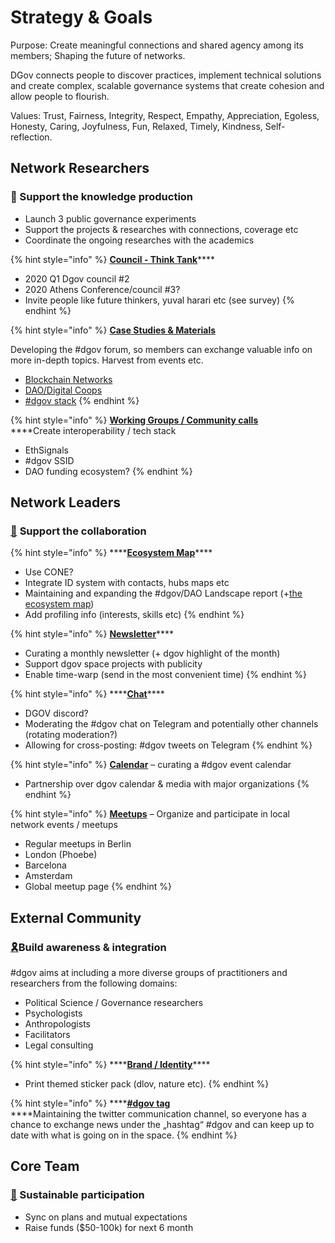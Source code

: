 # Strategy & Goals

Purpose: Create meaningful connections and shared agency among its members; Shaping the future of networks.

DGov connects people to discover practices, implement technical solutions and create complex, scalable governance systems that create cohesion and allow people to flourish.

Values: Trust, Fairness, Integrity, Respect, Empathy, Appreciation, Egoless, Honesty, Caring, Joyfulness, Fun, Relaxed, Timely, Kindness, Self-reflection.

## **Network Researchers**

### 🧠 Support the knowledge production

* Launch 3 public governance experiments
* Support the projects & researches with connections, coverage etc
* Coordinate the ongoing researches with the academics

{% hint style="info" %}
[**Council - Think Tank**](../../councils.md)\*\*\*\*

* 2020 Q1 Dgov council \#2
* 2020 Athens Conference/council \#3?
* Invite people like future thinkers, yuval harari  etc \(see survey\)
{% endhint %}

{% hint style="info" %}
[**Case Studies & Materials**](https://mapping.daolandscape.today)

Developing the \#dgov forum, so members can exchange valuable info on more in-depth topics. Harvest from events etc.

* [Blockchain Networks](https://mapping.daolandscape.today/network-governance/blockchain-summary)
* [DAO/Digital Coops](https://mapping.daolandscape.today/network-governance/dao-case-study-research)
* [\#dgov stack](../../dgov-stack.md)
{% endhint %}

{% hint style="info" %}
[**Working Groups / Community calls**]()  
****Create interoperability / tech stack

* EthSignals
* \#dgov SSID
* DAO funding ecosystem?
{% endhint %}

## **Network Leaders**

### [🤝](https://emojipedia.org/handshake/) **Support the collaboration**

{% hint style="info" %}
\*\*\*\*[**Ecosystem Map**](https://graphcommons.com/graphs/6a993e34-d8b0-4425-83ce-67c3560429e7?auto=true&svg=true)\*\*\*\*

* Use CONE?
* Integrate ID system with contacts, hubs maps etc
* Maintaining and expanding the \#dgov/DAO Landscape report \(+[the ecosystem map](https://wiki.dgov.foundation/map-of-the-industry-landscape)\)
* Add profiling info \(interests, skills etc\) 
{% endhint %}

{% hint style="info" %}
[**Newsletter**](../../newsletter/)\*\*\*\*

* Curating a monthly newsletter \(+ dgov highlight of the month\)
* Support dgov space projects with publicity
* Enable time-warp \(send in the most convenient time\)
{% endhint %}

{% hint style="info" %}
\*\*\*\*[**Chat**](../../chat.md)\*\*\*\*

* DGOV discord?
* Moderating the \#dgov chat on Telegram and potentially other channels \(rotating moderation?\)
* Allowing for cross-posting: \#dgov tweets on Telegram
{% endhint %}

{% hint style="info" %}
[**Calendar**](../../dgov-industry-landscape.md) – curating a \#dgov event calendar 

* Partnership over dgov calendar & media with major organizations
{% endhint %}

{% hint style="info" %}
[**Meetups**](../../meetups.md) – Organize and participate in local network events / meetups

* Regular meetups in Berlin
* London \(Phoebe\)
* Barcelona
* Amsterdam
* Global meetup page
{% endhint %}

## External Community

### [🎗️](https://emojipedia.org/reminder-ribbon/)Build awareness & integration

\#dgov aims at including a more diverse groups of practitioners and researchers from the following domains:

* Political Science / Governance researchers
* Psychologists
* Anthropologists
* Facilitators
* Legal consulting 

{% hint style="info" %}
\*\*\*\*[**Brand / Identity**](dgov-network-logo.md)\*\*\*\*

* Print themed sticker pack \(dlov, nature etc\).
{% endhint %}

{% hint style="info" %}
\*\*\*\*[**\#dgov tag**](https://twitter.com/hashtag/dgov)  
****Maintaining the twitter communication channel, so everyone has a chance to exchange news under the „hashtag“ \#dgov and can keep up to date with what is going on in the space.
{% endhint %}

## Core Team

### [💸](https://emojipedia.org/money-with-wings/) Sustainable participation

* Sync on plans and mutual expectations
* Raise funds \($50-100k\) for next 6 month

